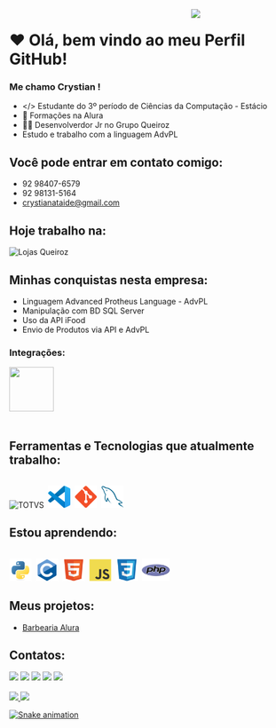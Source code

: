<img src = "https://media.giphy.com/media/dWesBcTLavkZuG35MI/giphy.gif" width = "35%" align = "right">

# ❤ Olá, bem vindo ao meu Perfil GitHub!

### Me chamo Crystian ! 
- </> Estudante do 3º período de Ciências da Computação - Estácio
- 💙 Formações na Alura
- 🧑‍💼 Desenvolverdor Jr no Grupo Queiroz
- Estudo e trabalho com a linguagem AdvPL

## Você pode entrar em contato comigo:
- 92 98407-6579
- 92 98131-5164
- crystianataide@gmail.com

## Hoje trabalho na:
<div>
 <img src="https://voltaasaulasqueiroz.com/arquivos/imagens/GPT.gif" width="225" height="175" alt="Lojas Queiroz"/>
<div/> 

## Minhas conquistas nesta empresa:

- Linguagem Advanced Protheus Language - AdvPL
- Manipulação com BD SQL Server
- Uso da API iFood
- Envio de Produtos via API e AdvPL
 
 ### Integrações:
 
<div>
  <img src="https://play-lh.googleusercontent.com/1Y_VGOwYBFGY30KWxT4EpFkxkhr4VXAnMdPtbF56yUVpPkbSVV5mGdCvw1RI7aNX8Q" width="80" height="80"/>
<div/>
<br>

## Ferramentas e Tecnologias que atualmente trabalho:
<br>
<div>
  <img src="https://totvs.gallerycdn.vsassets.io/extensions/totvs/tds-vscode/1.3.17/1675257171320/Microsoft.VisualStudio.Services.Icons.Default" title="TOTVS" alt="TOTVS" width="40" height="40"/>&nbsp;
  <img src="https://github.com/devicons/devicon/blob/master/icons/vscode/vscode-original.svg" title="VSCode" alt="VSCode" width="40" height="40"/>&nbsp;
  <img src="https://github.com/devicons/devicon/blob/master/icons/git/git-original.svg" title="Git" alt="Git" width="40" height="40"/>&nbsp;
  <img src="https://github.com/devicons/devicon/blob/master/icons/mysql/mysql-original.svg" title="MySQL" alt="MySQL" width="40" height="40"/>&nbsp;
</div>

## Estou aprendendo:
<br>

<div>
  <img src="https://github.com/devicons/devicon/blob/master/icons/python/python-original.svg" title="Python" alt="Python" width="40" height="40"/>&nbsp;
  <img src="https://github.com/devicons/devicon/blob/master/icons/c/c-original.svg" title="C" alt="C" width="40" height="40"/>&nbsp;
  <img src="https://github.com/devicons/devicon/blob/master/icons/html5/html5-original.svg" title="HTML5" alt="HTML" width="40" height="40"/>&nbsp;
  <img src="https://github.com/devicons/devicon/blob/master/icons/javascript/javascript-original.svg" title="JavaScript" alt="JS" width="40" height="40"/>&nbsp;
  <img src="https://github.com/devicons/devicon/blob/master/icons/css3/css3-original.svg" title="CSS3" alt="CSS3" width="40" height="40"/>&nbsp;
  <img src="https://github.com/devicons/devicon/blob/master/icons/php/php-original.svg" title="PHP" alt="PHP" width="50" height="40"/>&nbsp;
</div>
 
## Meus projetos:
 - [Barbearia Alura](https://crysataide.github.io/barbearia_alura/)

## Contatos:

<div id="badges">
  <a href = "https://wa.me/92981315164"><img src="https://img.shields.io/badge/Whatsapp-green?style=for-the-badge&logo=whatsapp&logoColor=white"></a>
  <a href = "https://github.com/crysataide"><img src="https://img.shields.io/badge/GitHub-black?style=for-the-badge&logo=github&logoColor=white"></a>
  <a href = "https://instagram.com/crys._.at" target="_blank"><img src="https://img.shields.io/badge/-Instagram-%23E4405F?style=for-the-badge&logo=instagram&logoColor=white" target="_blank"></a>
  <a href = "mailto:crystianataide@gmail.com"><img src="https://img.shields.io/badge/Gmail-D14836?style=for-the-badge&logo=gmail&logoColor=white" target="_blank"></a>
  <a href = "https://www.linkedin.com/in/crystianataide"><img src="https://img.shields.io/badge/LinkedIn-blue?style=for-the-badge&logo=linkedin&logoColor=white" target="_blank"></a>
</div>
<br>

<div>
  <a href="https://github.com/crysataide">
  <img height="180em" src="https://github-readme-stats.vercel.app/api/top-langs/?username=crysataide&layout=compact&langs_count=7&theme=dracula"/>
  <img height="180em" src="https://github-readme-stats.vercel.app/api?username=crysataide&show_icons=true&theme=dracula&include_all_commits=true&count_private=true"/>
</div>
  
![Snake animation](https://github.com/crysataide/crysataide/blob/main/github-contribution-grid-snake.svg)
